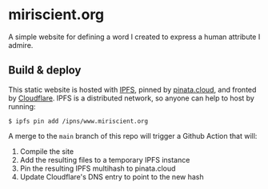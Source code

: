 # miriscient.org

A simple website for defining a word I created to express a human attribute I admire.

## Build & deploy

This static website is hosted with [IPFS](https://ipfs.io), pinned by [pinata.cloud](https://pinata.cloud), and fronted by [Cloudflare](https://www.cloudflare-ipfs.com). IPFS is a distributed network, so anyone can help to host by running:

```
$ ipfs pin add /ipns/www.miriscient.org
```

A merge to the `main` branch of this repo will trigger a Github Action that will:

1. Compile the site
2. Add the resulting files to a temporary IPFS instance
3. Pin the resulting IPFS multihash to pinata.cloud
4. Update Cloudflare's DNS entry to point to the new hash
